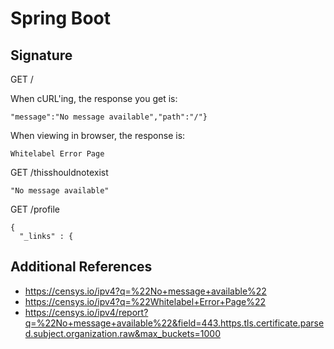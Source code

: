 # Spring Boot

## Signature

GET /

When cURL'ing, the response you get is:

```
"message":"No message available","path":"/"}
```

When viewing in browser, the response is:

```
Whitelabel Error Page
```

GET /thisshouldnotexist

```
"No message available"
```

GET /profile

```
{
  "_links" : {
```

## Additional References

- https://censys.io/ipv4?q=%22No+message+available%22
- https://censys.io/ipv4?q=%22Whitelabel+Error+Page%22
- https://censys.io/ipv4/report?q=%22No+message+available%22&field=443.https.tls.certificate.parsed.subject.organization.raw&max_buckets=1000